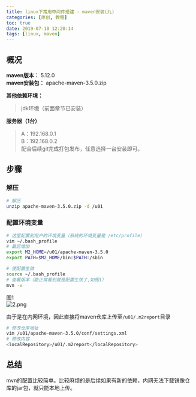 ```yaml
---
title: linux下常用中间件搭建 - maven安装(九)
categories: [原创, 教程]
toc: true
date: 2019-07-10 12:20:14
tags: [linux, maven]
---
```


## 概况
**maven版本：** 5.12.0  
**maven安装包：** apache-maven-3.5.0.zip  
<!--more-->
**其他依赖环境：**  
> jdk环境（前面章节已安装）


**服务器（1台）**  
> A：192.168.0.1  
> B：192.168.0.2   
> 配合后续git完成打包发布，任意选择一台安装即可。



## 步骤
### 解压


```bash
# 解压
unzip apache-maven-3.5.0.zip -d /u01
```
### 配置环境变量
```bash
# 这里配置到用户的环境变量（系统的环境变量是 /etc/profile）
vim ~/.bash_profile
# 最后增加
export M2_HOME=/u01/apache-maven-3.5.0
export PATH=$M2_HOME/bin:$PATH:/sbin

# 使配置生效
source ~/.bash_profile
# 查看版本（能正常看到就是配置生效了,如图1）
mvn -v
```
图1  
![2.png](https://i.loli.net/2019/07/10/5d2569ff1b2cb38427.png)

由于是在内网环境，因此直接将maven仓库上传至`/u01/.m2report`目录

```bash
# 修改仓库地址
vim /u01/apache-maven-3.5.0/conf/settings.xml
# 修改内容
<localRepository>/u01/.m2report</localRepository>

```




## 总结
mvn的配置比较简单。比较麻烦的是后续如果有新的依赖，内网无法下载镜像仓库的jar包，就只能本地上传。



